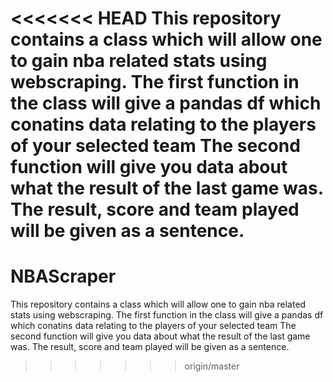 <<<<<<< HEAD
This repository contains a class which will allow one to gain nba related stats using webscraping. The first function in the class will give a pandas df which conatins data relating to the players of your selected team The second function will give you data about what the result of the last game was. The result, score and team played will be given as a sentence.
=======
# NBAScraper

This repository contains a class which will allow one to gain nba related stats using webscraping. 
The first function in the class will give a pandas df which conatins data relating to the players of your selected team
The second function will give you data about what the result of the last game was. The result, score and team played will be given as a sentence. 
>>>>>>> origin/master
